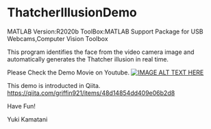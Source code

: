 # ThatcherIllusionDemo
MATLAB Version:R2020b
ToolBox:MATLAB Support Package for USB Webcams,Computer Vision Toolbox

This program identifies the face from the video camera image and automatically generates the Thatcher illusion in real time.

Please Check the Demo Movie on Youtube.
<a href="http://www.youtube.com/watch?v=vpv9xACPGLs" rel="nofollow noopener" target="_blank"><img src="https://qiita-user-contents.imgix.net/http%3A%2F%2Fimg.youtube.com%2Fvi%2Fvpv9xACPGLs%2F0.jpg?ixlib=rb-1.2.2&amp;auto=format&amp;gif-q=60&amp;q=75&amp;s=8a1246da56b9af5442c0ce6122c9a311" alt="IMAGE ALT TEXT HERE" data-canonical-src="http://img.youtube.com/vi/vpv9xACPGLs/0.jpg" srcset="https://qiita-user-contents.imgix.net/http%3A%2F%2Fimg.youtube.com%2Fvi%2Fvpv9xACPGLs%2F0.jpg?ixlib=rb-1.2.2&amp;auto=format&amp;gif-q=60&amp;q=75&amp;w=1400&amp;fit=max&amp;s=8485088a6b36f918ea5f9f74a24627fe 1x" loading="lazy"></a></p>

This demo is introducted in Qiita.
https://qiita.com/griffin921/items/48d14854dd409e06b2d8

Have Fun!

Yuki Kamatani
